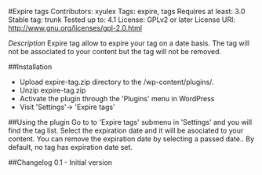 #Expire tags
Contributors: xyulex
Tags: expire, tags
Requires at least: 3.0
Stable tag: trunk
Tested up to: 4.1
License: GPLv2 or later
License URI: http://www.gnu.org/licenses/gpl-2.0.html


*Description*
Expire tag allow to expire your tag on a date basis.
The tag will not be associated to your content but the tag will not be removed.

##Installation
- Upload expire-tag.zip directory to the /wp-content/plugins/.
- Unzip expire-tag.zip
- Activate the plugin through the 'Plugins' menu in WordPress
- Visit 'Settings'-> 'Expire tags'

##Using the plugin
Go to to 'Expire tags' submenu in 'Settings' and you will find the tag list.
Select the expiration date and it will be asociated to your content. 
You can remove the expiration date by selecting a passed date.. By default, no tag has expiration date set.

##Changelog
0.1 - Initial version
